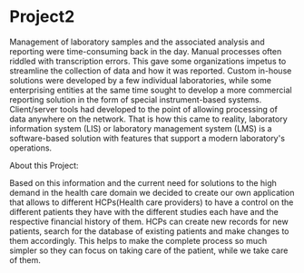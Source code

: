 # Project2

Management of laboratory samples and the associated analysis and reporting were time-consuming back in the day.  Manual processes often riddled with transcription errors. 
This gave some organizations impetus to streamline the collection of data and how it was reported. Custom in-house solutions were developed by a few individual laboratories, while some enterprising entities at the same time sought to develop a more commercial reporting solution in the form of special instrument-based systems.
Client/server tools had developed to the point of allowing processing of data anywhere on the network.
That is how this came to reality, laboratory information system (LIS) or laboratory management system (LMS) is a software-based solution with features that support a modern laboratory's operations. 

About this Project:

Based on this information and the current need for solutions to the high demand in the health care domain we decided to create our own application that allows to different HCPs(Health care providers) to have a control on the different patients they have with the different studies each have and the respective financial history of them.
HCPs can create new records for new patients, search for the database of existing patients and make changes to them accordingly.
This helps to make the complete process so much simpler so they can focus on taking care of the patient, while we take care of them.

